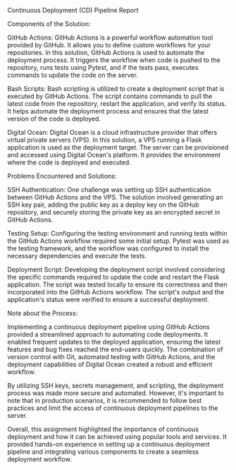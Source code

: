 Continuous Deployment (CD) Pipeline Report



Components of the Solution:

GitHub Actions: GitHub Actions is a powerful workflow automation tool provided by GitHub. It allows you to define custom workflows for your repositories. In this solution, GitHub Actions is used to automate the deployment process. It triggers the workflow when code is pushed to the repository, runs tests using Pytest, and if the tests pass, executes commands to update the code on the server.

Bash Scripts: Bash scripting is utilized to create a deployment script that is executed by GitHub Actions. The script contains commands to pull the latest code from the repository, restart the application, and verify its status. It helps automate the deployment process and ensures that the latest version of the code is deployed.

Digital Ocean: Digital Ocean is a cloud infrastructure provider that offers virtual private servers (VPS). In this solution, a VPS running a Flask application is used as the deployment target. The server can be provisioned and accessed using Digital Ocean's platform. It provides the environment where the code is deployed and executed.



Problems Encountered and Solutions:

SSH Authentication: One challenge was setting up SSH authentication between GitHub Actions and the VPS. The solution involved generating an SSH key pair, adding the public key as a deploy key on the GitHub repository, and securely storing the private key as an encrypted secret in GitHub Actions.

Testing Setup: Configuring the testing environment and running tests within the GitHub Actions workflow required some initial setup. Pytest was used as the testing framework, and the workflow was configured to install the necessary dependencies and execute the tests.

Deployment Script: Developing the deployment script involved considering the specific commands required to update the code and restart the Flask application. The script was tested locally to ensure its correctness and then incorporated into the GitHub Actions workflow. The script's output and the application's status were verified to ensure a successful deployment.



Note about the Process:

Implementing a continuous deployment pipeline using GitHub Actions provided a streamlined approach to automating code deployments. It enabled frequent updates to the deployed application, ensuring the latest features and bug fixes reached the end-users quickly. The combination of version control with Git, automated testing with GitHub Actions, and the deployment capabilities of Digital Ocean created a robust and efficient workflow.

By utilizing SSH keys, secrets management, and scripting, the deployment process was made more secure and automated. However, it's important to note that in production scenarios, it is recommended to follow best practices and limit the access of continuous deployment pipelines to the server.

Overall, this assignment highlighted the importance of continuous deployment and how it can be achieved using popular tools and services. It provided hands-on experience in setting up a continuous deployment pipeline and integrating various components to create a seamless deployment workflow.
